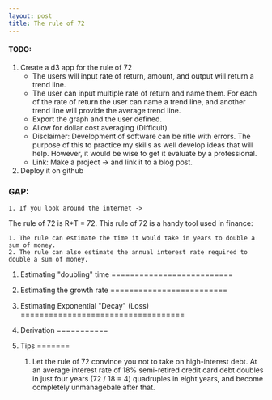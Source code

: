 ```yaml
---
layout: post
title: The rule of 72
---
```


#### TODO:
1. Create a d3 app for the rule of 72
    - The users will input rate of return, amount, and output will return a trend line.
    - The user can input multiple rate of return and name them. For each of the rate of return the user can name a trend line, and another trend line will provide the average trend line.
    - Export the graph and the user defined.
    * Allow for dollar cost averaging (Difficult)
    * Disclaimer: Development of software can be rifle with errors. The purpose of this to practice my skills as well develop ideas that will help. However, it would be wise to get it evaluate by a professional.
    * Link: Make a project -> and link it to a blog post.
2. Deploy it on github


### GAP: 
    1. If you look around the internet -> 
    
The rule of 72 is R*T = 72.  This rule of 72 is a handy tool used in finance:

    1. The rule can estimate the time it would take in years to double a sum of money.
    2. The rule can also estimate the annual interest rate required to double a sum of money.



1. Estimating "doubling" time
==========================

2. Estimating the growth rate
=========================

3. Estimating Exponential "Decay" (Loss)
===================================

4. Derivation
===========

5. Tips
=======
    1. Let the rule of 72 convince you not to take on high-interest debt. At an average interest rate of 18% semi-retired credit card debt doubles in just four years (72 / 18 = 4) quadruples in eight years, and become completely unmanagebale after that.
